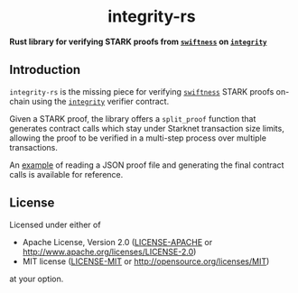 <p align="center">
  <h1 align="center">integrity-rs</h1>
</p>

**Rust library for verifying STARK proofs from [`swiftness`](https://github.com/iosis-tech/swiftness) on [`integrity`](https://github.com/HerodotusDev/integrity)**

## Introduction

`integrity-rs` is the missing piece for verifying [`swiftness`](https://github.com/iosis-tech/swiftness) STARK proofs on-chain using the [`integrity`](https://github.com/HerodotusDev/integrity) verifier contract.

Given a STARK proof, the library offers a `split_proof` function that generates contract calls which stay under Starknet transaction size limits, allowing the proof to be verified in a multi-step process over multiple transactions.

An [example](./examples/split_proof.rs) of reading a JSON proof file and generating the final contract calls is available for reference.

## License

Licensed under either of

- Apache License, Version 2.0 ([LICENSE-APACHE](./LICENSE-APACHE) or <http://www.apache.org/licenses/LICENSE-2.0>)
- MIT license ([LICENSE-MIT](./LICENSE-MIT) or <http://opensource.org/licenses/MIT>)

at your option.
